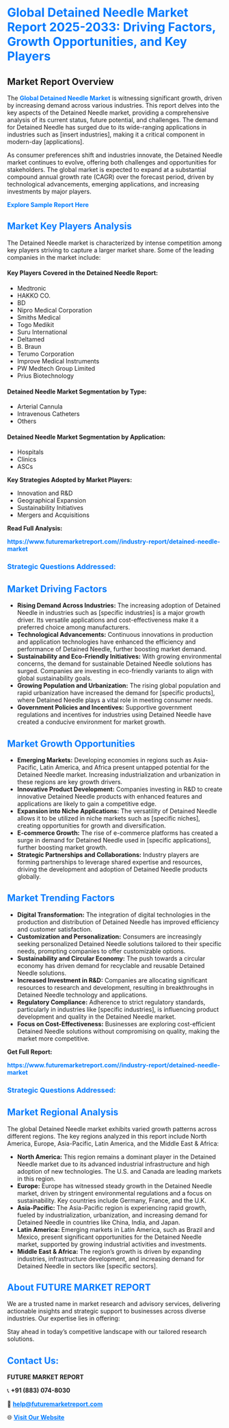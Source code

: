 <h1 style="color: #007BFF;">Global Detained Needle Market Report 2025-2033: Driving Factors, Growth Opportunities, and Key Players</h1>

<section id="overview">
<h2>Market Report Overview</h2>
<p>The <a href="https://www.futuremarketreport.com//industry-report/detained-needle-market" style="color: #007BFF; text-decoration: none;"><strong>Global Detained Needle Market</strong></a> is witnessing significant growth, driven by increasing demand across various industries. This report delves into the key aspects of the Detained Needle market, providing a comprehensive analysis of its current status, future potential, and challenges. The demand for Detained Needle has surged due to its wide-ranging applications in industries such as [insert industries], making it a critical component in modern-day [applications].</p>
<p>As consumer preferences shift and industries innovate, the Detained Needle market continues to evolve, offering both challenges and opportunities for stakeholders. The global market is expected to expand at a substantial compound annual growth rate (CAGR) over the forecast period, driven by technological advancements, emerging applications, and increasing investments by major players.</p>
</section>

<section id="overview">
<p><a href="https://www.futuremarketreport.com//request-sample/reportId=78820" style="color: #007BFF; text-decoration: none;"><strong>Explore Sample Report Here</strong></a></p>
</section>

<section id="key-players">
<h2 style="color: #007BFF;">Market Key Players Analysis</h2>
<p>The Detained Needle market is characterized by intense competition among key players striving to capture a larger market share. Some of the leading companies in the market include:</p>
<h4>Key Players Covered in the Detained Needle Report:</h4>
<ul><li>Medtronic</li><li>HAKKO CO.</li><li>BD</li><li>Nipro Medical Corporation</li><li>Smiths Medical</li><li>Togo Medikit</li><li>Suru International</li><li>Deltamed</li><li>B. Braun</li><li>Terumo Corporation</li><li>Improve Medical Instruments</li><li>PW Medtech Group Limited</li><li>Prius Biotechnology</li></ul>
<h4>Detained Needle Market Segmentation by Type:</h4>
<ul><li>Arterial Cannula</li><li>Intravenous Catheters</li><li>Others</li></ul>

<h4>Detained Needle Market Segmentation by Application:</h4>
<ul><li>Hospitals</li><li>Clinics</li><li>ASCs</li></ul>
<p><strong>Key Strategies Adopted by Market Players:</strong></p>
<ul>
<li>Innovation and R&D</li>
<li>Geographical Expansion</li>
<li>Sustainability Initiatives</li>
<li>Mergers and Acquisitions</li>
</ul>
</section>

<section>
<p><strong>Read Full Analysis: </strong></p><a href="https://www.futuremarketreport.com//industry-report/detained-needle-market" style="color: #007BFF; text-decoration: none;"><strong>https://www.futuremarketreport.com//industry-report/detained-needle-market</strong></a>
<h3 style="color: #007BFF;">Strategic Questions Addressed:</h3>
</section>

<section id="driving-factors">
<h2 style="color: #007BFF;">Market Driving Factors</h2>
<ul>
<li><strong>Rising Demand Across Industries:</strong> The increasing adoption of Detained Needle in industries such as [specific industries] is a major growth driver. Its versatile applications and cost-effectiveness make it a preferred choice among manufacturers.</li>
<li><strong>Technological Advancements:</strong> Continuous innovations in production and application technologies have enhanced the efficiency and performance of Detained Needle, further boosting market demand.</li>
<li><strong>Sustainability and Eco-Friendly Initiatives:</strong> With growing environmental concerns, the demand for sustainable Detained Needle solutions has surged. Companies are investing in eco-friendly variants to align with global sustainability goals.</li>
<li><strong>Growing Population and Urbanization:</strong> The rising global population and rapid urbanization have increased the demand for [specific products], where Detained Needle plays a vital role in meeting consumer needs.</li>
<li><strong>Government Policies and Incentives:</strong> Supportive government regulations and incentives for industries using Detained Needle have created a conducive environment for market growth.</li>
</ul>
</section>

<section id="growth-opportunities">
<h2 style="color: #007BFF;">Market Growth Opportunities</h2>
<ul>
<li><strong>Emerging Markets:</strong> Developing economies in regions such as Asia-Pacific, Latin America, and Africa present untapped potential for the Detained Needle market. Increasing industrialization and urbanization in these regions are key growth drivers.</li>
<li><strong>Innovative Product Development:</strong> Companies investing in R&D to create innovative Detained Needle products with enhanced features and applications are likely to gain a competitive edge.</li>
<li><strong>Expansion into Niche Applications:</strong> The versatility of Detained Needle allows it to be utilized in niche markets such as [specific niches], creating opportunities for growth and diversification.</li>
<li><strong>E-commerce Growth:</strong> The rise of e-commerce platforms has created a surge in demand for Detained Needle used in [specific applications], further boosting market growth.</li>
<li><strong>Strategic Partnerships and Collaborations:</strong> Industry players are forming partnerships to leverage shared expertise and resources, driving the development and adoption of Detained Needle products globally.</li>
</ul>
</section>

<section id="trending-factors">
<h2 style="color: #007BFF;">Market Trending Factors</h2>
<ul>
<li><strong>Digital Transformation:</strong> The integration of digital technologies in the production and distribution of Detained Needle has improved efficiency and customer satisfaction.</li>
<li><strong>Customization and Personalization:</strong> Consumers are increasingly seeking personalized Detained Needle solutions tailored to their specific needs, prompting companies to offer customizable options.</li>
<li><strong>Sustainability and Circular Economy:</strong> The push towards a circular economy has driven demand for recyclable and reusable Detained Needle solutions.</li>
<li><strong>Increased Investment in R&D:</strong> Companies are allocating significant resources to research and development, resulting in breakthroughs in Detained Needle technology and applications.</li>
<li><strong>Regulatory Compliance:</strong> Adherence to strict regulatory standards, particularly in industries like [specific industries], is influencing product development and quality in the Detained Needle market.</li>
<li><strong>Focus on Cost-Effectiveness:</strong> Businesses are exploring cost-efficient Detained Needle solutions without compromising on quality, making the market more competitive.</li>
</ul>
</section>

<section>
<p><strong>Get Full Report: </strong></p><a href="https://www.futuremarketreport.com//industry-report/detained-needle-market" style="color: #007BFF; text-decoration: none;"><strong>https://www.futuremarketreport.com//industry-report/detained-needle-market</strong></a>
<h3 style="color: #007BFF;">Strategic Questions Addressed:</h3>
</section>


<section id="regional-analysis">
<h2 style="color: #007BFF;">Market Regional Analysis</h2>
<p>The global Detained Needle market exhibits varied growth patterns across different regions. The key regions analyzed in this report include North America, Europe, Asia-Pacific, Latin America, and the Middle East & Africa:</p>
<ul>
<li><strong>North America:</strong> This region remains a dominant player in the Detained Needle market due to its advanced industrial infrastructure and high adoption of new technologies. The U.S. and Canada are leading markets in this region.</li>
<li><strong>Europe:</strong> Europe has witnessed steady growth in the Detained Needle market, driven by stringent environmental regulations and a focus on sustainability. Key countries include Germany, France, and the U.K.</li>
<li><strong>Asia-Pacific:</strong> The Asia-Pacific region is experiencing rapid growth, fueled by industrialization, urbanization, and increasing demand for Detained Needle in countries like China, India, and Japan.</li>
<li><strong>Latin America:</strong> Emerging markets in Latin America, such as Brazil and Mexico, present significant opportunities for the Detained Needle market, supported by growing industrial activities and investments.</li>
<li><strong>Middle East & Africa:</strong> The region’s growth is driven by expanding industries, infrastructure development, and increasing demand for Detained Needle in sectors like [specific sectors].</li>
</ul>
</section>

<footer>
<h2 style="color: #007BFF;">About FUTURE MARKET REPORT</h2>
<p>We are a trusted name in market research and advisory services, delivering actionable insights and strategic support to businesses across diverse industries. Our expertise lies in offering:</p>

<p>Stay ahead in today’s competitive landscape with our tailored research solutions.</p>

<h2 style="color: #007BFF;">Contact Us:</h2>
<p><strong>FUTURE MARKET REPORT</strong></p>
<p>📞 <strong>+91 (883) 074-8030</strong></p>
<p>📧 <strong><a href="mailto:help@futuremarketreport.com" style="color: #007BFF;">help@futuremarketreport.com</a></strong></p>
<p>🌐 <strong><a href="https://www.futuremarketreport.com/" style="color: #007BFF;">Visit Our Website</a></strong></p>
</footer>